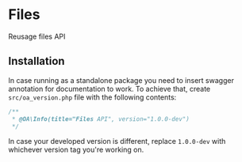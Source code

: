 # Files 

Reusage files API 

## Installation
In case running as a standalone package you need to insert swagger annotation for documentation to work.
To achieve that, create `src/oa_version.php` file with the following contents:
```php
/**
 * @OA\Info(title="Files API", version="1.0.0-dev")
 */
 ```
In case your developed version is different, replace `1.0.0-dev` with whichever version tag you're working on.
